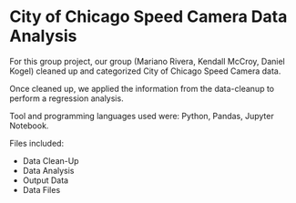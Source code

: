 # City of Chicago Speed Camera Data Analysis

For this group project, our group (Mariano Rivera, Kendall McCroy, Daniel Kogel)  cleaned up and categorized City of Chicago Speed Camera data. 

Once cleaned up, we applied the information from the data-cleanup to perform a regression analysis. 

Tool and programming languages used were: Python, Pandas, Jupyter Notebook.

Files included:
- Data Clean-Up 
- Data Analysis
- Output Data
- Data Files
